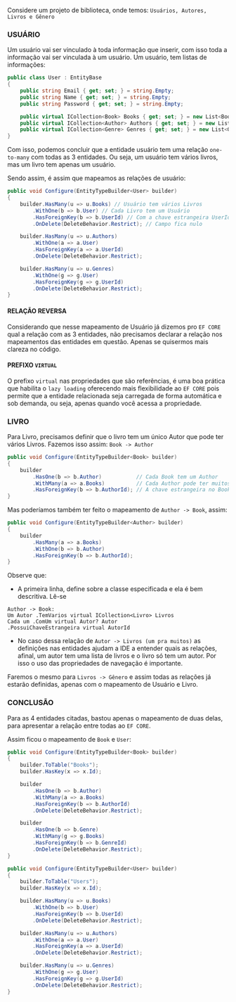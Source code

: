 
Considere um projeto de biblioteca, onde temos: `Usuários, Autores, Livros e Gênero`

### USUÁRIO
Um usuário vai ser vinculado à toda informação que inserir, com isso toda a informação vai ser vinculada à um usuário. Um usuário, tem listas de informações:
```csharp
public class User : EntityBase
{
    public string Email { get; set; } = string.Empty;
    public string Name { get; set; } = string.Empty;
    public string Password { get; set; } = string.Empty;

    public virtual ICollection<Book> Books { get; set; } = new List<Book>();
    public virtual ICollection<Author> Authors { get; set; } = new List<Author>();
    public virtual ICollection<Genre> Genres { get; set; } = new List<Genre>();
}
```

Com isso, podemos concluir que a entidade usuário tem uma relação `one-to-many` com todas as 3 entidades. Ou seja, um usuário tem vários livros, mas um livro tem apenas um usuário.

Sendo assim, é assim que mapeamos as relações de usuário:
```csharp
public void Configure(EntityTypeBuilder<User> builder)
{
    builder.HasMany(u => u.Books) // Usuário tem vários Livros
        .WithOne(b => b.User) // Cada Livro tem um Usuário
        .HasForeignKey(b => b.UserId) // Com a chave estrangeira UserId
        .OnDelete(DeleteBehavior.Restrict); // Campo fica nulo

    builder.HasMany(u => u.Authors)
        .WithOne(a => a.User)
        .HasForeignKey(a => a.UserId)
        .OnDelete(DeleteBehavior.Restrict);

    builder.HasMany(u => u.Genres)
        .WithOne(g => g.User)
        .HasForeignKey(g => g.UserId)
        .OnDelete(DeleteBehavior.Restrict);
}
```

#### RELAÇÃO REVERSA
Considerando que nesse mapeamento de Usuário já dizemos pro `EF CORE` qual a relação com as 3 entidades, não precisamos declarar a relação nos mapeamentos das entidades em questão. Apenas se quisermos mais clareza no código.

#### PREFIXO `VIRTUAL`
O prefixo `virtual` nas propriedades que são referências, é uma boa prática que habilita o `lazy loading` oferecendo mais flexibilidade ao `EF CORE` pois permite que a entidade relacionada seja carregada de forma automática e sob demanda, ou seja, apenas quando você acessa a propriedade.


### LIVRO
Para Livro, precisamos definir que o livro tem um único Autor que pode ter vários Livros.
Fazemos isso assim:
`Book -> Author`
```csharp
public void Configure(EntityTypeBuilder<Book> builder)
{
    builder
        .HasOne(b => b.Author)           // Cada Book tem um Author
        .WithMany(a => a.Books)          // Cada Author pode ter muitos Books
        .HasForeignKey(b => b.AuthorId); // A chave estrangeira no Book é AuthorId
}

```

Mas poderíamos também ter feito o mapeamento de `Author -> Book`, assim:
```csharp
public void Configure(EntityTypeBuilder<Author> builder) 
{
	builder
		.HasMany(a => a.Books)
		.WithOne(b => b.Author)
		.HasForeignKey(b => b.AuthorId);
}
```

Observe que:
- A primeira linha, define sobre a classe especificada e ela é bem descritiva. Lê-se
```text
Author -> Book: 
Um Autor .TemVarios virtual ICollection<Livro> Livros
Cada um .ComUm virtual Autor? Autor
.PossuiChaveEstrangeira virtual AutorId
```
- No caso dessa relação de `Autor -> Livros (um pra muitos)` as definições nas entidades ajudam a IDE a entender quais as relações, afinal, um autor tem uma lista de livros e o livro só tem um autor. Por isso o uso das propriedades de navegação é importante.

Faremos o mesmo para `Livros -> Gênero` e assim todas as relações já estarão definidas, apenas com o mapeamento de Usuário e Livro.

### CONCLUSÃO
Para as 4 entidades citadas, bastou apenas o mapeamento de duas delas, para apresentar a relação entre todas ao `EF CORE`.

Assim ficou o mapeamento de `Book` e `User`:
```csharp
public void Configure(EntityTypeBuilder<Book> builder)
{
    builder.ToTable("Books");
    builder.HasKey(x => x.Id);

    builder
        .HasOne(b => b.Author)
        .WithMany(a => a.Books)
        .HasForeignKey(b => b.AuthorId)
        .OnDelete(DeleteBehavior.Restrict);

    builder
        .HasOne(b => b.Genre)
        .WithMany(g => g.Books)
        .HasForeignKey(b => b.GenreId)
        .OnDelete(DeleteBehavior.Restrict);
}
```

```csharp
public void Configure(EntityTypeBuilder<User> builder)
{
    builder.ToTable("Users");
    builder.HasKey(x => x.Id);

    builder.HasMany(u => u.Books)
        .WithOne(b => b.User)
        .HasForeignKey(b => b.UserId)
        .OnDelete(DeleteBehavior.Restrict);

    builder.HasMany(u => u.Authors)
        .WithOne(a => a.User)
        .HasForeignKey(a => a.UserId)
        .OnDelete(DeleteBehavior.Restrict);

    builder.HasMany(u => u.Genres)
        .WithOne(g => g.User)
        .HasForeignKey(g => g.UserId)
        .OnDelete(DeleteBehavior.Restrict);
}
```